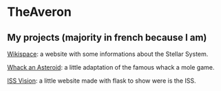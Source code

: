 # TheAveron

## My projects (majority in french because I am)

[Wikispace](https://theaveron.github.io/Wikispace): a website with some informations about the Stellar System.

[Whack an Asteroid](https://github.com/TheAveron/Whack-an-Asteroid/releases): a little adaptation of the famous whack a mole game.

[ISS Vision](https://github.com/TheAveron/ISS-Vision): a little website made with flask to show were is the ISS.
